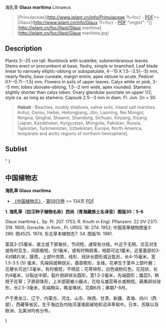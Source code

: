 海乳草 **Glaux maritima** Linnaeus

> [Primulaceae](http://www.iplant.cn/info/Primulaceae ?t=foc) - [PDF](http://iplant.cn/foc/pdf/Primulaceae.pdf)>>[Glaux](http://www.iplant.cn/info/Glaux ?t=foc) - [PDF](http://www.iplant.cn/foc/pdf/Glaux.pdf)
  "imgtxt": "[](http://iplant.cn/foc/illast/Glaux maritima](http://iplant.cn/foc/illast/Glaux maritima.jpg)

## Description

Plants 3--25 cm tall. Rootstock with scalelike, submembranous leaves. Stems erect or procumbent at base, fleshy, simple or branched. Leaf blade linear to narrowly elliptic-oblong or subspatulate, 4--15 X 1.5--3.5(--5) mm, nearly fleshy, base cuneate, margin entire, apex obtuse to acute. Pedicel 0.1--0.7(--1.5) mm. Flowers in axils of upper leaves. Calyx white or pink, 3--5 mm; lobes obovate-oblong, 1.5--2 mm wide, apex rounded. Stamens slightly shorter than calyx lobes. Ovary glandular punctate on upper 1/2; style ca. as long as stamens. Capsule 2.5--3 mm in diam. Fl. Jun. 2*n* = 30.

> **Habait** : 
> Beaches, muddy shallows, saline soils, inland salt marshes. Anhui, Gansu, Hebei, Heilongjiang, Jilin, Liaoning, Nei Mongol, Ningxia, Qinghai, Shaanxi, Shandong, Sichuan, Xinjiang, Xizang [Japan, Kazakhstan, Kyrgyzstan, Mongolia, Pakistan, Russia, Tajikistan, Turkmenistan, Uzbekistan; Europe, North America, temperate and arctic regions of northern hemisphere].

## Sublist
"
}
## 中国植物志

**海乳草 Glaux maritima**

* [《中国植物志》](http://www.iplant.cn/frps)- [第59(1)卷](http://www.iplant.cn/frps/vol/59(1)) >> 134页 [PDF](http://www.iplant.cn/frps/pdf/59(1)/134a.pdf)

**1. 海乳草（拉汉种子植物名称）西尚（青海藏族土名译音）图版35：5-6**

Glaux maritima L. Sp. Pl. 207. 1753; R. Knuth in Engl. Pflanzenr. 22 (IV-237): 319. 1905; Gorschk. in Kom., Fl. URSS. 18: 274. 1952; 中国高等植物图鉴3: 286. 图4525. 1974; 东北草本植物志7: 34. 图版16. 1981.

茎高3-25厘米，直立或下部匍伏，节间短，通常有分枝。叶近于无柄，交互对生或有时互生，间距极短，仅1毫米，或有时稍疏离，相距可达1厘米，近茎基部的3-4对鳞片状，膜质，上部叶肉质，线形、线状长圆形或近匙形，长4-15毫米，宽1.5-3.5 (5) 毫米，先端钝或稍锐尖，基部楔形，全缘。花单生于茎中上部叶腋；花梗长可达1.5毫米，有时极短，不明显；花萼钟形，白色或粉红色，花冠状，长约4毫米，分裂达中部，裂片倒卵状长圆形，宽1.5-2毫米，先端圆形；雄蕊5，稍短于花萼；子房卵珠形，上半部密被小腺点，花柱与雄蕊等长或稍短。蒴果卵状球形，长2.5-3毫米，先端稍尖，略呈喙状。花期6月；果期7-8月。

产于黑龙江、辽宁、内蒙古、河北、山东、陕西、甘肃、新疆、青海、四川（西部）、西藏等省区。生于海边及内陆河漫滩盐碱地和沼泽草甸中。日本、苏联以及欧洲、北美洲均有分布。

}